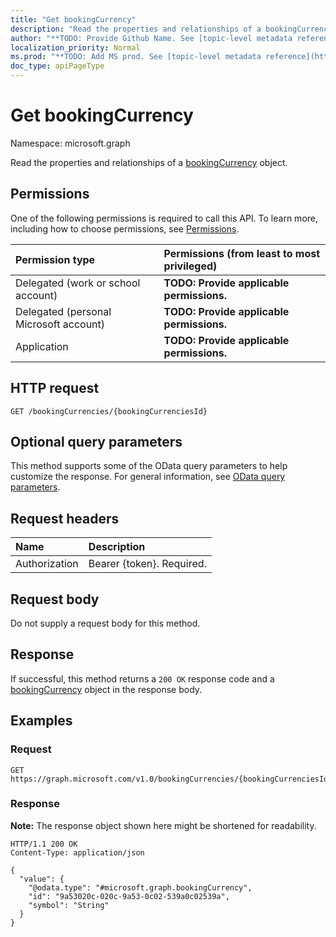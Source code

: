 ```yaml
---
title: "Get bookingCurrency"
description: "Read the properties and relationships of a bookingCurrency object."
author: "**TODO: Provide Github Name. See [topic-level metadata reference](https://msgo.azurewebsites.net/add/document/guidelines/metadata.html#topic-level-metadata)**"
localization_priority: Normal
ms.prod: "**TODO: Add MS prod. See [topic-level metadata reference](https://msgo.azurewebsites.net/add/document/guidelines/metadata.html#topic-level-metadata)**"
doc_type: apiPageType
---
```


# Get bookingCurrency
Namespace: microsoft.graph



Read the properties and relationships of a [bookingCurrency](../resources/bookingcurrency.md) object.

## Permissions
One of the following permissions is required to call this API. To learn more, including how to choose permissions, see [Permissions](/graph/permissions-reference).

|Permission type|Permissions (from least to most privileged)|
|:---|:---|
|Delegated (work or school account)|**TODO: Provide applicable permissions.**|
|Delegated (personal Microsoft account)|**TODO: Provide applicable permissions.**|
|Application|**TODO: Provide applicable permissions.**|

## HTTP request

<!-- {
  "blockType": "ignored"
}
-->
``` http
GET /bookingCurrencies/{bookingCurrenciesId}
```

## Optional query parameters
This method supports some of the OData query parameters to help customize the response. For general information, see [OData query parameters](/graph/query-parameters).

## Request headers
|Name|Description|
|:---|:---|
|Authorization|Bearer {token}. Required.|

## Request body
Do not supply a request body for this method.

## Response

If successful, this method returns a `200 OK` response code and a [bookingCurrency](../resources/bookingcurrency.md) object in the response body.

## Examples

### Request
<!-- {
  "blockType": "request",
  "name": "get_bookingcurrency"
}
-->
``` http
GET https://graph.microsoft.com/v1.0/bookingCurrencies/{bookingCurrenciesId}
```


### Response
**Note:** The response object shown here might be shortened for readability.
<!-- {
  "blockType": "response",
  "truncated": true,
  "@odata.type": "microsoft.graph.bookingCurrency"
}
-->
``` http
HTTP/1.1 200 OK
Content-Type: application/json

{
  "value": {
    "@odata.type": "#microsoft.graph.bookingCurrency",
    "id": "9a53020c-020c-9a53-0c02-539a0c02539a",
    "symbol": "String"
  }
}
```

